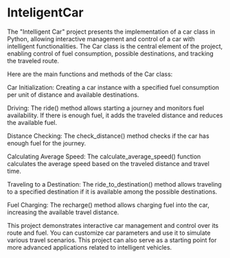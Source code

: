 # InteligentCar
The "Intelligent Car" project presents the implementation of a car class in Python, allowing interactive management and control of a car with intelligent functionalities. The Car class is the central element of the project, enabling control of fuel consumption, possible destinations, and tracking the traveled route.

Here are the main functions and methods of the Car class:

Car Initialization: Creating a car instance with a specified fuel consumption per unit of distance and available destinations.

Driving: The ride() method allows starting a journey and monitors fuel availability. If there is enough fuel, it adds the traveled distance and reduces the available fuel.

Distance Checking: The check_distance() method checks if the car has enough fuel for the journey.

Calculating Average Speed: The calculate_average_speed() function calculates the average speed based on the traveled distance and travel time.

Traveling to a Destination: The ride_to_destination() method allows traveling to a specified destination if it is available among the possible destinations.

Fuel Charging: The recharge() method allows charging fuel into the car, increasing the available travel distance.

This project demonstrates interactive car management and control over its route and fuel. You can customize car parameters and use it to simulate various travel scenarios. This project can also serve as a starting point for more advanced applications related to intelligent vehicles.
